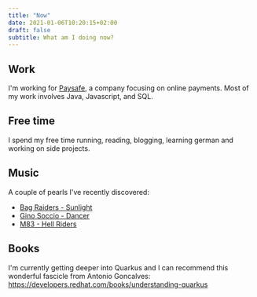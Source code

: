 ```yaml
---
title: "Now"
date: 2021-01-06T10:20:15+02:00
draft: false
subtitle: What am I doing now?
---
```


## Work
I'm working for [Paysafe](https://www.paysafe.com/), a company focusing on online payments.
Most of my work involves Java, Javascript, and SQL.

## Free time
I spend my free time running, reading, blogging, learning german and working on side projects.

## Music
A couple of pearls I've recently discovered:
- [Bag Raiders - Sunlight](https://open.spotify.com/track/0UJSqvoNqME71nlzSa3H7E)
- [Gino Soccio - Dancer](https://open.spotify.com/track/4lteGaLzU5veJOe6wnOvz4)
- [M83 - Hell Riders](https://open.spotify.com/track/5SrF0wLZZq1gbG71amy8uU)

## Books
I'm currently getting deeper into Quarkus and I can recommend this wonderful fascicle from Antonio Goncalves: https://developers.redhat.com/books/understanding-quarkus